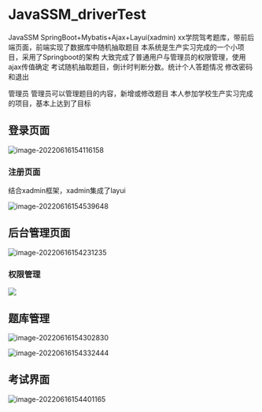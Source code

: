 # JavaSSM_driverTest
JavaSSM SpringBoot+Mybatis+Ajax+Layui(xadmin)
xx学院驾考题库，带前后端页面，前端实现了数据库中随机抽取题目
本系统是生产实习完成的一个小项目，采用了Springboot的架构
大致完成了普通用户与管理员的权限管理，使用ajax传值确定
考试随机抽取题目，倒计时判断分数。统计个人答题情况
修改密码和退出

管理员
管理员可以管理题目的内容，新增或修改题目
本人参加学校生产实习完成的项目，基本上达到了目标

## 登录页面

![image-20220616154116158](https://zjyutan.oss-cn-huhehaote.aliyuncs.com/img/image-20220616154116158.png)

### 注册页面

结合xadmin框架，xadmin集成了layui

![image-20220616154539648](https://zjyutan.oss-cn-huhehaote.aliyuncs.com/img/image-20220616154539648.png)

## 后台管理页面

![image-20220616154231235](https://zjyutan.oss-cn-huhehaote.aliyuncs.com/img/image-20220616154231235.png)

### 权限管理

![](https://zjyutan.oss-cn-huhehaote.aliyuncs.com/img/image-20220616154455653.png)

## 题库管理

![image-20220616154302830](https://zjyutan.oss-cn-huhehaote.aliyuncs.com/img/image-20220616154302830.png)

![image-20220616154332444](https://zjyutan.oss-cn-huhehaote.aliyuncs.com/img/image-20220616154332444.png)

## 考试界面

![image-20220616154401165](https://zjyutan.oss-cn-huhehaote.aliyuncs.com/img/image-20220616154401165.png)

